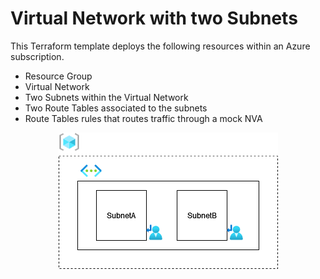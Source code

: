# Virtual Network with two Subnets

This Terraform template deploys the following resources within an Azure subscription.

* Resource Group
* Virtual Network
* Two Subnets within the Virtual Network
* Two Route Tables associated to the subnets
* Route Tables rules that routes traffic through a mock NVA

<p align="center">
    <img src="../static/virtual-network-two-subnets.png" 
    alt="Azure Virtual Network with two Subnets" />
</p>

